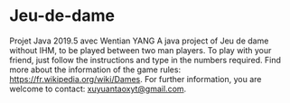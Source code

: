 # Jeu-de-dame
Projet Java 2019.5 avec Wentian YANG
A java project of Jeu de dame without IHM, to be played between two man players.
To play with your friend, just follow the instructions and type in the numbers required.
Find more about the information of the game rules: https://fr.wikipedia.org/wiki/Dames.
For further information, you are welcome to contact: xuyuantaoxyt@gmail.com.
